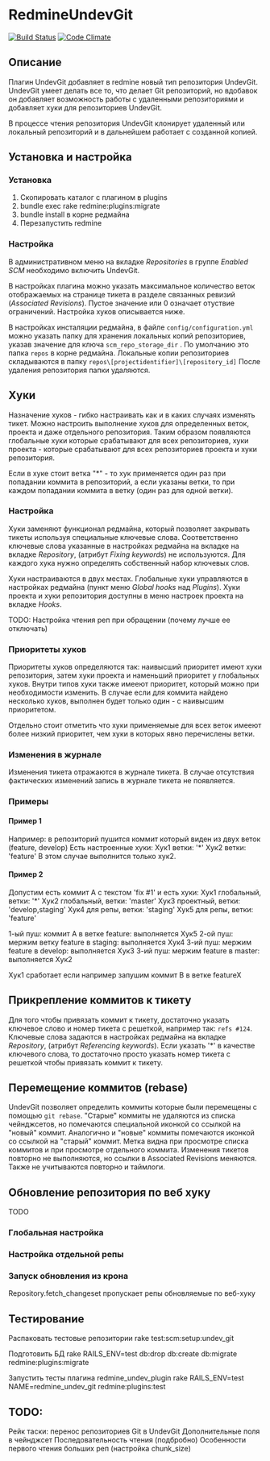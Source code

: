 # RedmineUndevGit

[![Build Status](https://travis-ci.org/Undev/redmine_undev_git.png)](https://travis-ci.org/Undev/redmine_undev_git)
[![Code Climate](https://codeclimate.com/github/Undev/redmine_undev_git.png)](https://codeclimate.com/github/Undev/redmine_undev_git)

## Описание

Плагин UndevGit добавляет в redmine новый тип репозитория UndevGit.
UndevGit умеет делать все то, что делает Git репозиторий, но вдобавок он
добавляет возможность работы с удаленными репозиториями и добавляет
хуки для репозиториев UndevGit.

В процессе чтения репозитория UndevGit клонирует удаленный или локальный
репозиторий и в дальнейшем работает с созданной копией.

## Установка и настройка

### Установка

 1. Скопировать каталог с плагином в plugins
 2. bundle exec rake redmine:plugins:migrate
 3. bundle install в корне редмайна
 4. Перезапустить redmine

### Настройка

В административном меню на вкладке *Repositories* в группе *Enabled SCM*
необходимо включить UndevGit.

В настройках плагина можно указать максимальное количество веток отображаемых
на странице тикета в разделе связанных ревизий (*Associated Revisions*).
Пустое значение или 0 означает отуствие ограничений.
Настройка хуков описывается ниже.

В настройках инсталяции редмайна, в файле `config/configuration.yml` можно указать
папку для хранения локальных копий репозиториев,
указав значение для ключа `scm_repo_storage_dir` . По умолчанию это папка `repos`
в корне редмайна.
Локальные копии репозиториев складываются в папку `repos\[projectidentifier]\[repository_id]`
После удаления репозитория папки удаляются.

## Хуки

Назначение хуков - гибко настраивать как и в каких случаях изменять тикет.
Можно настроить выполнение хуков для определенных веток, проекта и даже отдельного репозитория.
Таким образом появляются глобальные хуки которые срабатывают для всех репозиториев,
хуки проекта - которые срабатывают для всех репозиториев проекта и хуки репозитория.

Если в хуке стоит ветка "*" - то хук применяется один раз при попадании коммита в репозиторий,
а если указаны ветки, то при каждом попадании коммита в ветку (один раз для одной ветки).

### Настройка

Хуки заменяют функционал редмайна, который позволяет закрывать тикеты
используя специальные ключевые слова. Соответственно ключевые слова указанные
в настройках редмайна на вкладке на вкладке *Repository*, (атрибут *Fixing keywords*)
не используются. Для каждого хука нужно определять собственный набор ключевых слов.

Хуки настраиваются в двух местах. Глобальные хуки управляются в настройках редмайна
(пункт меню *Global hooks* над *Plugins*).
Хуки проекта и хуки репозитория доступны в меню настроек проекта на вкладке *Hooks*.

TODO: Настройка чтения реп при обращении (почему лучше ее отключать)

### Приоритеты хуков

Приоритеты хуков определяются так: наивысший приоритет имеют хуки репозитория,
затем хуки проекта и наменьший приоритет у глобальных хуков.
Внутри типов хуки также имееют приоритет, который можно при необходимости изменить.
В случае если для коммита найдено несколько хуков,
выполнен будет только один - с наивысшим приоритетом.

Отдельно стоит отметить что хуки применяемые для всех веток имееют более низкий
приоритет, чем хуки в которых явно перечислены ветки.

### Изменения в журнале

Изменения тикета отражаются в журнале тикета. В случае отсутствия фактических
изменений запись в журнале тикета не появляется.

### Примеры

#### Пример 1

Например: в репозиторий пушится коммит который виден из двух веток (feature, develop)
Есть настроенные хуки:
Хук1 ветки: '*'
Хук2 ветки: 'feature'
В этом случае выполнится только хук2.

#### Пример 2

Допустим есть коммит A с текстом 'fix #1' и есть хуки:
Хук1 глобальный, ветки: '*'
Хук2 глобальный, ветки: 'master'
Хук3 проектный, ветки: 'develop,staging'
Хук4 для репы, ветки: 'staging'
Хук5 для репы, ветки: 'feature'

1-ый пуш: коммит A в ветке feature: выполняется Хук5
2-ой пуш: мержим ветку feature в staging: выполняется Хук4
3-ий пуш: мержим feature в develop: выполняется Хук3
3-ий пуш: мержим feature в master: выполняется Хук2

Хук1 сработает если например запушим коммит B в ветке featureX

## Прикрепление коммитов к тикету

Для того чтобы привязать коммит к тикету, достаточно указать ключевое слово и
номер тикета с решеткой, например так: `refs #124`.
Ключевые слова задаются в настройках редмайна на вкладке *Repository*,
(атрибут *Referencing keywords*).
Если указать '*' в качестве ключевого слова, то достаточно просто указать номер
тикета с решеткой чтобы привязать коммит к тикету.

## Перемещение коммитов (rebase)

UndevGit позволяет определить коммиты которые были перемещены с помощью `git rebase`.
"Старые" коммиты не удаляются из списка чейнджсетов, но помечаются специальной
иконкой со ссылкой на "новый" коммит. Аналогично и "новые" коммиты помечаются иконкой
со ссылкой на "старый" коммит.
Метка видна при просмотре списка коммитов и при просмотре отдельного коммита.
Изменения тикетов повторно не выполняются, но ссылки в Associated Revisions меняются.
Также не учитываются повторно и таймлоги.

## Обновление репозитория по веб хуку

TODO

### Глобальная настройка

### Настройка отдельной репы

### Запуск обновления из крона

Repository.fetch_changeset пропускает репы обновляемые по веб-хуку

## Тестирование

Распаковать тестовые репозитории
    rake test:scm:setup:undev_git

Подготовить БД
    rake RAILS_ENV=test db:drop db:create db:migrate redmine:plugins:migrate

Запустить тесты плагина redmine_undev_plugin
    rake RAILS_ENV=test NAME=redmine_undev_git redmine:plugins:test

## TODO:

Рейк таски: перенос репозиториев Git в UndevGit
Дополнительные поля в чейнджсет
Последовательность чтения (подбробно)
Особенности первого чтения больших реп (настройка chunk_size)

